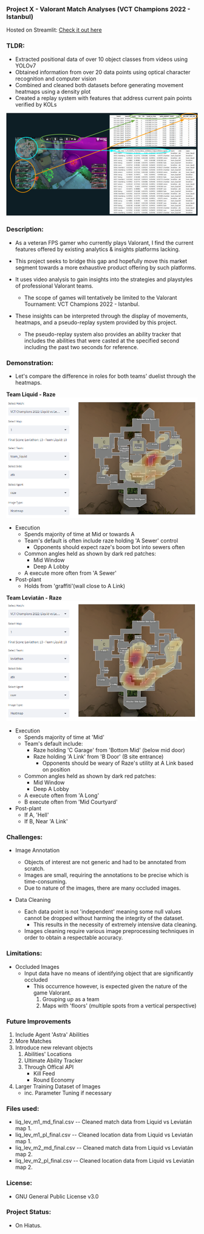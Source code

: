 ### Project X - Valorant Match Analyses (VCT Champions 2022 - Istanbul)

Hosted on Streamlit: [Check it out here](https://keith-ng-vct-analysis-overview-gm5wxq.streamlit.app/replay_system)

### TLDR:

- Extracted positional data of over 10 object classes from videos using YOLOv7
- Obtained information from over 20 data points using optical character recognition and computer vision
- Combined and cleaned both datasets before generating movement heatmaps using a density plot
- Created a replay system with features that address current pain points verified by KOLs

![Alt text](assets/examples/process.PNG?raw=true "Process Description")

### Description:

- As a veteran FPS gamer who currently plays Valorant, I find the current features offered by existing analytics & insights platforms lacking.
- This project seeks to bridge this gap and hopefully move this market segment towards a more exhaustive product offering by such platforms.

- It uses video analysis to gain insights into the strategies and playstyles of professional Valorant teams. 
    - The scope of games will tentatively be limited to the Valorant Tournament: VCT Champions 2022 - Istanbul.
- These insights can be interpreted through the display of movements, heatmaps, and a pseudo-replay system provided by this project.
    - The pseudo-replay system also provides an ability tracker that includes the abilities that were casted at the specified second including the past two seconds for reference.

### Demonstration:

- Let's compare the difference in roles for both teams' duelist through the heatmaps.

**Team Liquid - Raze**
![Alt text](assets/examples/liq_atk_raze.PNG?raw=true "Liquid Attack Raze")
- Execution
    - Spends majority of time at Mid or towards A
    - Team's default is often include raze holding 'A Sewer' control
        - Opponents should expect raze's boom bot into sewers often
    - Common angles held as shown by dark red patches:
        - Mid Window
        - Deep A Lobby
    - A execute more often from 'A Sewer'
- Post-plant
    - Holds from 'graffiti'(wall close to A Link)

**Team Leviatán - Raze**
![Alt text](assets/examples/lev_atk_raze.PNG?raw=true "Leviatán Attack Raze")
- Execution
    - Spends majority of time at 'Mid'
    - Team's default include:
        - Raze holding 'C Garage' from 'Bottom Mid' (below mid door)
        - Raze holding 'A Link' from 'B Door' (B site entrance)
            - Opponents should be weary of Raze's utility at A Link based on position
    - Common angles held as shown by dark red patches:
        - Mid Window
        - Deep A Lobby
    - A execute often from 'A Long'
    - B execute often from 'Mid Courtyard'
- Post-plant
    - If A, 'Hell'
    - If B, Near 'A Link'


### Challenges:

- Image Annotation
    - Objects of interest are not generic and had to be annotated from scratch.
    - Images are small, requiring the annotations to be precise which is time-consuming.
    - Due to nature of the images, there are many occluded images.

- Data Cleaning
    - Each data point is not 'independent' meaning some null values cannot be dropped without harming the integrity of the dataset.
        - This results in the necessity of extremely intensive data cleaning.
    - Images cleaning require various image preprocessing techniques in order to obtain a respectable accuracy.

### Limitations:

- Occluded Images
    - Input data have no means of identifying object that are significantly occluded
        - This occurrence however, is expected given the nature of the game Valorant.
            1. Grouping up as a team
            2. Maps with 'floors' (multiple spots from a vertical perspective)

### Future Improvements

1. Include Agent 'Astra' Abilities
2. More Matches
3. Introduce new relevant objects
    1. Abilities' Locations
    2. Ultimate Ability Tracker
    3. Through Offical API
        - Kill Feed
        - Round Economy
4. Larger Training Dataset of Images
    - inc. Parameter Tuning if necessary
 
### Files used:

- liq_lev_m1_md_final.csv -- Cleaned match data from Liquid vs Leviatán map 1.
- liq_lev_m1_pl_final.csv -- Cleaned location data from Liquid vs Leviatán map 1.
- liq_lev_m2_md_final.csv -- Cleaned match data from Liquid vs Leviatán map 2.
- liq_lev_m2_pl_final.csv -- Cleaned location data from Liquid vs Leviatán map 2.

### License:

- GNU General Public License v3.0

### Project Status:
- On Hiatus.
